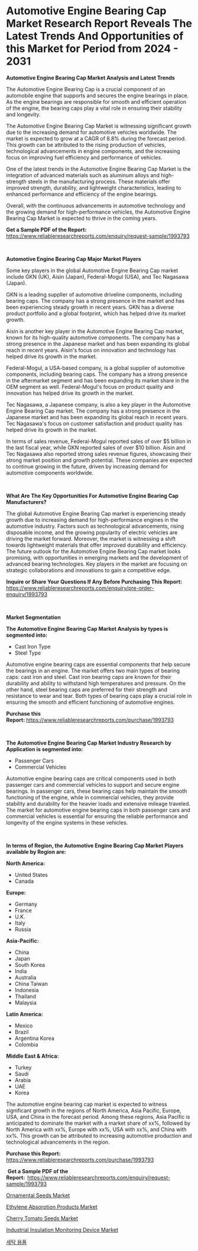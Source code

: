 <p><h1>Automotive Engine Bearing Cap Market Research Report Reveals The Latest Trends And Opportunities of this Market for Period from 2024 - 2031</h1></p><p><strong>Automotive Engine Bearing Cap Market Analysis and Latest Trends</strong></p>
<p><p>The Automotive Engine Bearing Cap is a crucial component of an automobile engine that supports and secures the engine bearings in place. As the engine bearings are responsible for smooth and efficient operation of the engine, the bearing caps play a vital role in ensuring their stability and longevity.</p><p>The Automotive Engine Bearing Cap Market is witnessing significant growth due to the increasing demand for automotive vehicles worldwide. The market is expected to grow at a CAGR of 8.8% during the forecast period. This growth can be attributed to the rising production of vehicles, technological advancements in engine components, and the increasing focus on improving fuel efficiency and performance of vehicles.</p><p>One of the latest trends in the Automotive Engine Bearing Cap Market is the integration of advanced materials such as aluminum alloys and high-strength steels in the manufacturing process. These materials offer improved strength, durability, and lightweight characteristics, leading to enhanced performance and efficiency of the engine bearings.</p><p>Overall, with the continuous advancements in automotive technology and the growing demand for high-performance vehicles, the Automotive Engine Bearing Cap Market is expected to thrive in the coming years.</p></p>
<p><strong>Get a Sample PDF of the Report:&nbsp;</strong> <a href="https://www.reliableresearchreports.com/enquiry/request-sample/1993793">https://www.reliableresearchreports.com/enquiry/request-sample/1993793</a></p>
<p>&nbsp;</p>
<p><strong>Automotive Engine Bearing Cap Major Market Players</strong></p>
<p><p>Some key players in the global Automotive Engine Bearing Cap market include GKN (UK), Aisin (Japan), Federal-Mogul (USA), and Tec Nagasawa (Japan).</p><p>GKN is a leading supplier of automotive driveline components, including bearing caps. The company has a strong presence in the market and has been experiencing steady growth in recent years. GKN has a diverse product portfolio and a global footprint, which has helped drive its market growth.</p><p>Aisin is another key player in the Automotive Engine Bearing Cap market, known for its high-quality automotive components. The company has a strong presence in the Japanese market and has been expanding its global reach in recent years. Aisin's focus on innovation and technology has helped drive its growth in the market.</p><p>Federal-Mogul, a USA-based company, is a global supplier of automotive components, including bearing caps. The company has a strong presence in the aftermarket segment and has been expanding its market share in the OEM segment as well. Federal-Mogul's focus on product quality and innovation has helped drive its growth in the market.</p><p>Tec Nagasawa, a Japanese company, is also a key player in the Automotive Engine Bearing Cap market. The company has a strong presence in the Japanese market and has been expanding its global reach in recent years. Tec Nagasawa's focus on customer satisfaction and product quality has helped drive its growth in the market.</p><p>In terms of sales revenue, Federal-Mogul reported sales of over $5 billion in the last fiscal year, while GKN reported sales of over $10 billion. Aisin and Tec Nagasawa also reported strong sales revenue figures, showcasing their strong market position and growth potential. These companies are expected to continue growing in the future, driven by increasing demand for automotive components worldwide.</p></p>
<p>&nbsp;</p>
<p><strong>What Are The Key Opportunities For Automotive Engine Bearing Cap Manufacturers?</strong></p>
<p><p>The global Automotive Engine Bearing Cap market is experiencing steady growth due to increasing demand for high-performance engines in the automotive industry. Factors such as technological advancements, rising disposable income, and the growing popularity of electric vehicles are driving the market forward. Moreover, the market is witnessing a shift towards lightweight materials that offer improved durability and efficiency. The future outlook for the Automotive Engine Bearing Cap market looks promising, with opportunities in emerging markets and the development of advanced bearing technologies. Key players in the market are focusing on strategic collaborations and innovations to gain a competitive edge.</p></p>
<p><strong>Inquire or Share Your Questions If Any Before Purchasing This Report:</strong> <a href="https://www.reliableresearchreports.com/enquiry/pre-order-enquiry/1993793">https://www.reliableresearchreports.com/enquiry/pre-order-enquiry/1993793</a></p>
<p>&nbsp;</p>
<p><strong>Market Segmentation</strong></p>
<p><strong>The Automotive Engine Bearing Cap Market Analysis by types is segmented into:</strong></p>
<p><ul><li>Cast Iron Type</li><li>Steel Type</li></ul></p>
<p><p>Automotive engine bearing caps are essential components that help secure the bearings in an engine. The market offers two main types of bearing caps: cast iron and steel. Cast iron bearing caps are known for their durability and ability to withstand high temperatures and pressure. On the other hand, steel bearing caps are preferred for their strength and resistance to wear and tear. Both types of bearing caps play a crucial role in ensuring the smooth and efficient functioning of automotive engines.</p></p>
<p><strong>Purchase this Report:&nbsp;</strong><a href="https://www.reliableresearchreports.com/purchase/1993793">https://www.reliableresearchreports.com/purchase/1993793</a></p>
<p>&nbsp;</p>
<p><strong>The Automotive Engine Bearing Cap Market Industry Research by Application is segmented into:</strong></p>
<p><ul><li>Passenger Cars</li><li>Commercial Vehicles</li></ul></p>
<p><p>Automotive engine bearing caps are critical components used in both passenger cars and commercial vehicles to support and secure engine bearings. In passenger cars, these bearing caps help maintain the smooth functioning of the engine, while in commercial vehicles, they provide stability and durability for the heavier loads and extensive mileage traveled. The market for automotive engine bearing caps in both passenger cars and commercial vehicles is essential for ensuring the reliable performance and longevity of the engine systems in these vehicles.</p></p>
<p>&nbsp;</p>
<p><strong>In terms of Region, the Automotive Engine Bearing Cap Market Players available by Region are:</strong></p>
<p>
    <p> <strong> North America: </strong>
        <ul>
            <li>United States</li>
            <li>Canada</li>
        </ul>
        </p> 
    <p> <strong> Europe: </strong>
        <ul>
            <li>Germany</li>
            <li>France</li>
            <li>U.K.</li>
            <li>Italy</li>
            <li>Russia</li>
        </ul>
        </p> 
    <p> <strong> Asia-Pacific: </strong>
        <ul>
            <li>China</li>
            <li>Japan</li>
            <li>South Korea</li>
            <li>India</li>
            <li>Australia</li>
            <li>China Taiwan</li>
            <li>Indonesia</li>
            <li>Thailand</li>
            <li>Malaysia</li>
        </ul>
        </p> 
    <p> <strong> Latin America: </strong>
        <ul>
            <li>Mexico</li>
            <li>Brazil</li>
            <li>Argentina Korea</li>
            <li>Colombia</li>
        </ul>
        </p> 
    <p> <strong> Middle East & Africa: </strong>
        <ul>
            <li>Turkey</li>
            <li>Saudi</li>
            <li>Arabia</li>
            <li>UAE</li>
            <li>Korea</li>
        </ul>
    </p>
    </p>
<p><p>The automotive engine bearing cap market is expected to witness significant growth in the regions of North America, Asia Pacific, Europe, USA, and China in the forecast period. Among these regions, Asia Pacific is anticipated to dominate the market with a market share of xx%, followed by North America with xx%, Europe with xx%, USA with xx%, and China with xx%. This growth can be attributed to increasing automotive production and technological advancements in the region.</p></p>
<p><strong>Purchase this Report: </strong><a href="https://www.reliableresearchreports.com/purchase/1993793">https://www.reliableresearchreports.com/purchase/1993793</a></p>
<p>&nbsp;<strong>Get a Sample PDF of the Report:&nbsp;&nbsp;</strong><a href="https://www.reliableresearchreports.com/enquiry/request-sample/1993793">https://www.reliableresearchreports.com/enquiry/request-sample/1993793</a></p>
<p><strong></strong></p>
<p><p><a href="https://view.publitas.com/reportprime-1/ornamental-seeds-market-dynamics-2024-2031-also-about-its-market-trends-projections-and-opportunities/">Ornamental Seeds Market</a></p><p><a href="https://cute-banjo-8ca.notion.site/Ethylene-Absorption-Products-Market-Size-Evaluating-its-Market-Trends-Growth-and-Projections-2024-b4e81a3dfec84af7aa8381e0f1bb8af5">Ethylene Absorption Products Market</a></p><p><a href="https://view.publitas.com/reportprime-1/cherry-tomato-seeds-market-size-reflecting-a-forecast-till-2031-market-by-type-by-application-and-by-geography/">Cherry Tomato Seeds Market</a></p><p><a href="https://unruly-ladybug-44b.notion.site/Industrial-Insulation-Monitoring-Device-Market-Size-Market-Share-and-Global-Market-Analysis-Report--a232aad1e90a426ea61b705aaccdc434">Industrial Insulation Monitoring Device Market</a></p><p><a href="https://medium.com/@biheemgalvinlouises6hokrh3h/%EC%84%B8%ED%83%81-%EC%9A%A9%ED%92%88-%EC%8B%9C%EC%9E%A5-2031%EB%85%84%EA%B9%8C%EC%A7%80%EC%9D%98-%ED%8A%B8%EB%A0%8C%EB%93%9C-%EC%98%88%EC%B8%A1-%EB%B0%8F-%EA%B2%BD%EC%9F%81-%EB%B6%84%EC%84%9D-e70290147177">세탁 용품</a></p></p>